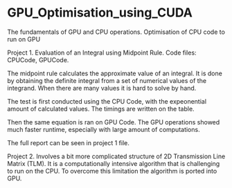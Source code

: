 # GPU_Optimisation_using_CUDA
The fundamentals of GPU and CPU operations. Optimisation of CPU code to run on GPU

Project 1. Evaluation of an Integral using Midpoint Rule. 
Code files: CPUCode, GPUCode. 

The midpoint rule calculates the approximate value of an integral. It is done by obtaining the definite integral from a set of numerical values of the integrand. When there are many values it is hard to solve by hand. 

The test is first conducted using the CPU Code, with the expeonential amount of calculated values. The timings are written on the table. 

Then the same equation is ran on GPU Code. The GPU operations showed much faster runtime, especially with large amount of computations. 

The full report can be seen in project 1 file. 

Project 2. Involves a bit more complicated structure of 2D Transmission Line Matrix (TLM). It is a computationally intensive algorithm that is challenging to run on the CPU. To overcome this limitation the algorithm is ported into GPU. 
